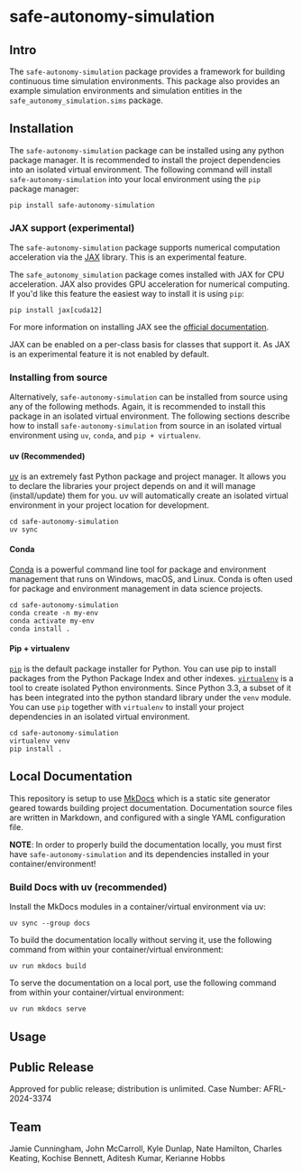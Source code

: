 # safe-autonomy-simulation

## Intro

The `safe-autonomy-simulation` package provides a framework for building continuous time simulation environments. This package also provides an example simulation environments and simulation entities in the `safe_autonomy_simulation.sims` package.

## Installation

The `safe-autonomy-simulation` package can be installed using any python package manager.
It is recommended to install the project dependencies into an isolated virtual environment.
The following command will install `safe-autonomy-simulation` into your local environment using the `pip` package manager:

```shell
pip install safe-autonomy-simulation
```

### JAX support (experimental)

The `safe-autonomy-simulation` package supports numerical computation acceleration via the [JAX](https://jax.readthedocs.io/en/latest/index.html) library. This is an experimental feature.

The `safe_autonomy_simulation` package comes installed with JAX for CPU acceleration. JAX also provides GPU acceleration for numerical computing. If you'd like this feature the easiest way to install it is using `pip`:

```shell
pip install jax[cuda12]
```

For more information on installing JAX see the [official documentation](https://jax.readthedocs.io/en/latest/installation.html).

JAX can be enabled on a per-class basis for classes that support it. As JAX is an experimental feature it is not enabled by default.

### Installing from source

Alternatively, `safe-autonomy-simulation` can be installed from source using any of the following methods. Again, it is recommended to install this package in an isolated virtual environment. The following sections describe how to install `safe-autonomy-simulation` from source in an isolated virtual environment using `uv`, `conda`, and `pip + virtualenv`.

#### uv (Recommended)

[uv](https://docs.astral.sh/uv/) is an extremely fast Python package and project manager. It allows you to declare the libraries your project depends on and it will manage (install/update) them for you. uv will automatically create an isolated virtual environment in your project location for development.

```shell
cd safe-autonomy-simulation
uv sync
```

#### Conda

[Conda](https://conda.io/projects/conda/en/latest/index.html) is a powerful command line tool for package and environment management that runs on Windows, macOS, and Linux. Conda is often used for package and environment management in data science projects.

```shell
cd safe-autonomy-simulation
conda create -n my-env
conda activate my-env
conda install .
```

#### Pip + virtualenv

[`pip`](https://pip.pypa.io/en/stable/) is the default package installer for Python. You can use pip to install packages from the Python Package Index and other indexes. [`virtualenv`](https://virtualenv.pypa.io/en/latest/) is a tool to create isolated Python environments. Since Python 3.3, a subset of it has been integrated into the python standard library under the `venv` module. You can use `pip` together with `virtualenv` to install your project dependencies in an isolated virtual environment.

```shell
cd safe-autonomy-simulation
virtualenv venv
pip install .
```

## Local Documentation

This repository is setup to use [MkDocs](https://www.mkdocs.org/) which is a static site generator geared towards building project documentation. Documentation source files are written in Markdown, and configured with a single YAML configuration file.

**NOTE**: In order to properly build the documentation locally, you must first have `safe-autonomy-simulation` and its dependencies installed in your container/environment!

### Build Docs with uv (recommended)

Install the MkDocs modules in a container/virtual environment via uv:

```shell
uv sync --group docs
```

To build the documentation locally without serving it, use
the following command from within your container/virtual environment:

```shell
uv run mkdocs build
```

To serve the documentation on a local port, use the following
command from within your container/virtual environment:

```shell
uv run mkdocs serve
```

## Usage

## Public Release

Approved for public release; distribution is unlimited. Case Number: AFRL-2024-3374

## Team

Jamie Cunningham,
John McCarroll,
Kyle Dunlap,
Nate Hamilton,
Charles Keating,
Kochise Bennett,
Aditesh Kumar,
Kerianne Hobbs
